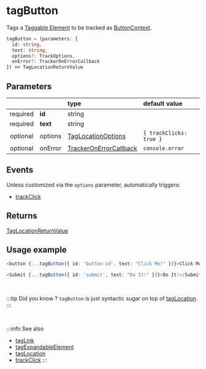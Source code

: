 # tagButton

Tags a [Taggable Element](/tracking/core-concepts/elements.md#taggable-elements) to be tracked as [ButtonContext](/taxonomy/location-contexts/ButtonContext.md).  

```typescript
tagButton = (parameters: {
  id: string,
  text: string,
  options?: TrackOptions,
  onError?: TrackerOnErrorCallback
}) => TagLocationReturnValue
```

## Parameters
|          |          | type                                                                                   | default value
| :-:      | :--      | :--                                                                                    | :--           
| required | **id**   | string                                                                                 |
| required | **text** | string                                                                                 |
| optional | options  | [TagLocationOptions](/tracking/api-reference/general/TagLocationOptions.md)     | `{ trackClicks: true }`
| optional | onError  | [TrackerOnErrorCallback](/tracking/api-reference/general/TrackerOnErrorCallback.md) | `console.error`

## Events

Unless customized via the `options` parameter, automatically triggers:

- [trackClick](/tracking/api-reference/event-trackers/trackClick.md)

## Returns
[TagLocationReturnValue](/tracking/api-reference/general/TagLocationReturnValue.md)

## Usage example

```typescript jsx
<button {...tagButton({ id: 'button-id', text: "Click Me!" })}>Click Me!</button>
```

```typescript jsx
<Submit {...tagButton({ id: 'submit', text: "Do It!" })}>Do It!</Submit>
```

<br />

:::tip Did you know ?
`tagButton` is just syntactic sugar on top of [tagLocation](/tracking/api-reference/low-level/tagLocation.md).
:::

<br />

:::info See also
- [tagLink](/tracking/api-reference/location-taggers/tagLink.md)
- [tagExpandableElement](/tracking/api-reference/location-taggers/tagExpandableElement.md)
- [tagLocation](/tracking/api-reference/low-level/tagLocation.md)
- [trackClick](/tracking/api-reference/event-trackers/trackClick.md)
:::
